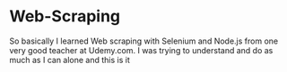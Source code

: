 # Web-Scraping
  So basically I learned Web scraping with Selenium and Node.js from one very good teacher at Udemy.com. I was trying to understand and do as much as I can alone and this is it
